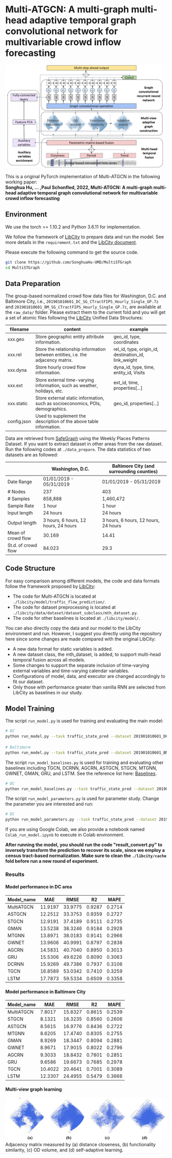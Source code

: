# Multi-ATGCN: A multi-graph multi-head adaptive temporal graph convolutional network for multivariable crowd inflow forecasting

![Multi-ATGCN](figures/framework.png "Model Architecture")

This is a original PyTorch implementation of Multi-ATGCN in the following working paper: \
**Songhua Hu, ... ,Paul Schonfled, 2022, Multi-ATGCN: A multi-graph multi-head adaptive temporal graph convolutional network for multivariable crowd inflow forecasting**

## Environment
We use the torch == 1.10.2 and Python 3.6.11 for implementation.

We follow the framework of [LibCity](https://github.com/LibCity/Bigscity-LibCity) to prepare data and run the model.
See more details in the `requirement.txt` and the [LibCity document](https://bigscity-libcity-docs.readthedocs.io/en/latest/index.html).

Please execute the following command to get the source code.

```bash
git clone https://github.com/SonghuaHu-UMD/MultiSTGraph
cd MultiSTGraph
```

## Data Preparation
The group-based normalized crowd flow data files for Washington, D.C. and Baltimore City, i.e., `201901010601_DC_SG_CTractFIPS_Hourly_Single_GP.7z` and 
`201901010601_BM_SG_CTractFIPS_Hourly_Single_GP.7z`, are available at the `raw_data/` folder. Please extract them to the current fold and 
you will get a set of atomic files following the [LibCity](https://github.com/LibCity/Bigscity-LibCity) Unified Data Structures:

| filename    | content                                                                         | example                                   |
|-------------|---------------------------------------------------------------------------------|-------------------------------------------|
| xxx.geo     | Store geographic entity attribute information.                                  | geo_id, type, coordinates                 |
| xxx.rel     | Store the relationship information between entities, i.e. the adjacency matrix. | rel_id, type, origin_id, destination_id, link_weight |
| xxx.dyna    | Store hourly crowd flow information.                                            | dyna_id, type, time, entity_id, Visits    |
| xxx.ext     | Store external time-varying information, such as weather, holidays, etc.        | ext_id, time, properties[...]             |
| xxx.static  | Store external static information, such as socioeconomics, POIs, demographics.  | geo_id, properties[...]                   |
| config.json | Used to supplement the description of the above table information.              |                                           |

Data are retrieved from [SafeGraph](https://www.safegraph.com/) using the Weekly Places Patterns Dataset. 
If you want to extract dataset in other areas from the raw dataset. Run the following codes at  `./data_prepare`.
The data statistics of two datasets are as followed:

|                           | Washington, D.C.                              | Baltimore City (and surrounding counties) |
|---------------------------|-----------------------------------------------|-------------------------------------------|
| Date Range                | 01/01/2019 - 05/31/2019                       | 01/01/2019 - 05/31/2019                   |
| # Nodes                   | 237                                           | 403                                       |
| # Samples                 | 858,888                                       | 1,460,472                                 |
| Sample Rate               | 1 hour                                        | 1 hour                                    |
| Input length              | 24 hours                                      | 24 hours                                  |
| Output length             | 3 hours, 6 hours, 12 hours, 24 hours          | 3 hours, 6 hours, 12 hours, 24 hours      |                                    |
| Mean of crowd flow        | 30.169                                        | 14.41                                     |
| St.d. of crowd flow       | 84.023                                        | 29.3                                      |

## Code Structure
For easy comparison among different models, the code and data formats follow the framework proposed by [LibCity](https://github.com/LibCity/Bigscity-LibCity):
* The code for Multi-ATGCN is located at `./libcity/model/traffic_flow_prediction/`.
* The code for dataset preprocessing is located at `./libcity/data/dataset/dataset_subclass/mth_dataset.py`.
* The code for other baselines is located at `./libcity/model/`.

You can also directly copy the data and our model to the LibCity environment and run. 
However, I suggest you directly using the repository here since some changes are made compared with the original LibCity:
* A new data format for static variables is added.
* A new dataset class, the mth_dataset, is added, to support multi-head temporal fusion across all models.
* Some changes to support the separate inclusion of time-varying external variables and time-varying calendar variables.
* Configurations of model, data, and executor are changed accordingly to fit our dataset.
* Only those with performance greater than vanilla RNN are selected from LibCity as baselines in our study.

## Model Training
The script `run_model.py` is used for training and evaluating the main model:
```bash
# DC
python run_model.py --task traffic_state_pred --dataset 201901010601_DC_SG_CTractFIPS_Hourly_Single_GP

# Baltimore
python run_model.py --task traffic_state_pred --dataset 201901010601_BM_SG_CTractFIPS_Hourly_Single_GP
```
The script `run_model_baselines.py` is used for training and evaluating other baselines including 
TGCN, DCRNN, AGCRN, ASTGCN, STGCN, MTGNN, GWNET, GMAN, GRU, and LSTM. 
See the reference list here: [Baselines](https://bigscity-libcity-docs.readthedocs.io/en/latest/user_guide/model.html). 

```bash
# DC
python run_model_baselines.py --task traffic_state_pred --dataset 201901010601_DC_SG_CTractFIPS_Hourly_Single_GP
```

The script `run_model_parameters.py` is used for parameter study. Change the parameter you are interested and run:

```bash
# DC
python run_model_parameters.py --task traffic_state_pred --dataset 201901010601_DC_SG_CTractFIPS_Hourly_Single_GP
```

If you are using Google Colab, we also provide a notebook named `Colab_run_model.ipynb` to execute in Colab environment.

**After running the model, you should run the code "result_convert.py" to inversely transform the prediction to recover its scale, since we employ a census tract-based normalization. 
Make sure to clean the `./libcity/cache` fold before run a new round of experiment.**

### Results
#### Model performance in DC area
| Model_name | MAE     | RMSE    | R2     | MAPE   |
|------------|---------|---------|--------|--------|
| MultiATGCN | 11.9197 | 33.9775 | 0.9287 | 0.2714 |
| ASTGCN     | 12.2512 | 33.3753 | 0.9359 | 0.2727 |
| STGCN      | 12.9191 | 37.4189 | 0.9111 | 0.2735 |
| GMAN       | 13.5238 | 38.3246 | 0.9184 | 0.2928 |
| MTGNN      | 13.8971 | 38.0183 | 0.9141 | 0.2966 |
| GWNET      | 13.9606 | 40.9991 | 0.8797 | 0.2838 |
| AGCRN      | 14.5831 | 40.7040 | 0.8950 | 0.3013 |
| GRU        | 15.5306 | 49.6226 | 0.8090 | 0.3063 |
| DCRNN      | 15.9269 | 49.7386 | 0.7937 | 0.3106 |
| TGCN       | 16.8589 | 53.0342 | 0.7410 | 0.3259 |
| LSTM       | 17.7873 | 59.5334 | 0.6509 | 0.3358 |

#### Model performance in Baltimore City
| Model_name | MAE     | RMSE    | R2     | MAPE   |
|------------|---------|---------|--------|--------|
| MultiATGCN | 7.8017  | 15.8327 | 0.8615 | 0.2539 |
| STGCN      | 8.1321  | 16.3235 | 0.8560 | 0.2606 |
| ASTGCN     | 8.5615  | 16.9776 | 0.8436 | 0.2722 |
| MTGNN      | 8.6205  | 17.4740 | 0.8305 | 0.2755 |
| GMAN       | 8.9269  | 18.3447 | 0.8094 | 0.2881 |
| GWNET      | 8.9671  | 17.9015 | 0.8022 | 0.2796 |
| AGCRN      | 9.3033  | 18.8432 | 0.7801 | 0.2851 |
| GRU        | 9.6586  | 19.6673 | 0.7685 | 0.2978 |
| TGCN       | 10.4022 | 20.4641 | 0.7001 | 0.3089 |
| LSTM       | 12.3307 | 24.4955 | 0.5479 | 0.3666 |

#### Multi-view graph learning
![PyTorch Results](figures/graphs.png "Adjacency matrix measured by (a) distance closeness, (b) functionality similarity, (c) OD volume, and (d) self-adaptive learning")
Adjacency matrix measured by (a) distance closeness, (b) functionality similarity, (c) OD volume, and (d) self-adaptive learning.

